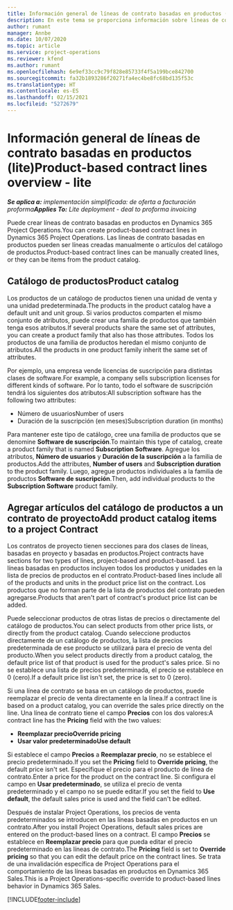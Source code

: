 ```yaml
---
title: Información general de líneas de contrato basadas en productos (lite)
description: En este tema se proporciona información sobre líneas de contrato basadas en productos.
author: rumant
manager: Annbe
ms.date: 10/07/2020
ms.topic: article
ms.service: project-operations
ms.reviewer: kfend
ms.author: rumant
ms.openlocfilehash: 6e9ef33cc9c79f828e85733f4f5a199bce842700
ms.sourcegitcommit: fa32b1893286f20271fa4ec4be8fc68bd135f53c
ms.translationtype: HT
ms.contentlocale: es-ES
ms.lasthandoff: 02/15/2021
ms.locfileid: "5272679"
---
```

# <a name="product-based-contract-lines-overview---lite"></a><span data-ttu-id="24cf4-103">Información general de líneas de contrato basadas en productos (lite)</span><span class="sxs-lookup"><span data-stu-id="24cf4-103">Product-based contract lines overview - lite</span></span>

<span data-ttu-id="24cf4-104">_**Se aplica a:** implementación simplificada: de oferta a facturación proforma_</span><span class="sxs-lookup"><span data-stu-id="24cf4-104">_**Applies To:** Lite deployment - deal to proforma invoicing_</span></span>

<span data-ttu-id="24cf4-105">Puede crear líneas de contrato basadas en productos en Dynamics 365 Project Operations.</span><span class="sxs-lookup"><span data-stu-id="24cf4-105">You can create product-based contract lines in Dynamics 365 Project Operations.</span></span> <span data-ttu-id="24cf4-106">Las líneas de contrato basadas en productos pueden ser líneas creadas manualmente o artículos del catálogo de productos.</span><span class="sxs-lookup"><span data-stu-id="24cf4-106">Product-based contract lines can be manually created lines, or they can be items from the product catalog.</span></span>

## <a name="product-catalog"></a><span data-ttu-id="24cf4-107">Catálogo de productos</span><span class="sxs-lookup"><span data-stu-id="24cf4-107">Product catalog</span></span>

<span data-ttu-id="24cf4-108">Los productos de un catálogo de productos tienen una unidad de venta y una unidad predeterminada.</span><span class="sxs-lookup"><span data-stu-id="24cf4-108">The products in the product catalog have a default unit and unit group.</span></span> <span data-ttu-id="24cf4-109">Si varios productos comparten el mismo conjunto de atributos, puede crear una familia de productos que también tenga esos atributos.</span><span class="sxs-lookup"><span data-stu-id="24cf4-109">If several products share the same set of attributes, you can create a product family that also has those attributes.</span></span> <span data-ttu-id="24cf4-110">Todos los productos de una familia de productos heredan el mismo conjunto de atributos.</span><span class="sxs-lookup"><span data-stu-id="24cf4-110">All the products in one product family inherit the same set of attributes.</span></span>

<span data-ttu-id="24cf4-111">Por ejemplo, una empresa vende licencias de suscripción para distintas clases de software.</span><span class="sxs-lookup"><span data-stu-id="24cf4-111">For example, a company sells subscription licenses for different kinds of software.</span></span> <span data-ttu-id="24cf4-112">Por lo tanto, todo el software de suscripción tendrá los siguientes dos atributos:</span><span class="sxs-lookup"><span data-stu-id="24cf4-112">All subscription software has the following two attributes:</span></span>

- <span data-ttu-id="24cf4-113">Número de usuarios</span><span class="sxs-lookup"><span data-stu-id="24cf4-113">Number of users</span></span>
- <span data-ttu-id="24cf4-114">Duración de la suscripción (en meses)</span><span class="sxs-lookup"><span data-stu-id="24cf4-114">Subscription duration (in months)</span></span>

<span data-ttu-id="24cf4-115">Para mantener este tipo de catálogo, cree una familia de productos que se denomine **Software de suscripción**.</span><span class="sxs-lookup"><span data-stu-id="24cf4-115">To maintain this type of catalog, create a product family that is named **Subscription Software**.</span></span> <span data-ttu-id="24cf4-116">Agregue los atributos, **Número de usuarios** y **Duración de la suscripción** a la familia de productos.</span><span class="sxs-lookup"><span data-stu-id="24cf4-116">Add the attributes, **Number of users** and **Subscription duration** to the product family.</span></span> <span data-ttu-id="24cf4-117">Luego, agregue productos individuales a la familia de productos **Software de suscripción**.</span><span class="sxs-lookup"><span data-stu-id="24cf4-117">Then, add individual products to the **Subscription Software** product family.</span></span>

## <a name="add-product-catalog-items-to-a-project-contract"></a><span data-ttu-id="24cf4-118">Agregar artículos del catálogo de productos a un contrato de proyecto</span><span class="sxs-lookup"><span data-stu-id="24cf4-118">Add product catalog items to a project Contract</span></span>

<span data-ttu-id="24cf4-119">Los contratos de proyecto tienen secciones para dos clases de líneas, basadas en proyecto y basadas en productos.</span><span class="sxs-lookup"><span data-stu-id="24cf4-119">Project contracts have sections for two types of lines, project-based and product-based.</span></span> <span data-ttu-id="24cf4-120">Las líneas basadas en productos incluyen todos los productos y unidades en la lista de precios de productos en el contrato.</span><span class="sxs-lookup"><span data-stu-id="24cf4-120">Product-based lines include all of the products and units in the product price list on the contract.</span></span> <span data-ttu-id="24cf4-121">Los productos que no forman parte de la lista de productos del contrato pueden agregarse.</span><span class="sxs-lookup"><span data-stu-id="24cf4-121">Products that aren't part of contract's product price list can be added.</span></span>

<span data-ttu-id="24cf4-122">Puede seleccionar productos de otras listas de precios o directamente del catálogo de productos.</span><span class="sxs-lookup"><span data-stu-id="24cf4-122">You can select products from other price lists, or directly from the product catalog.</span></span> <span data-ttu-id="24cf4-123">Cuando seleccione productos directamente de un catálogo de productos, la lista de precios predeterminada de ese producto se utilizará para el precio de venta del producto.</span><span class="sxs-lookup"><span data-stu-id="24cf4-123">When you select products directly from a product catalog, the default price list of that product is used for the product's sales price.</span></span> <span data-ttu-id="24cf4-124">Si no se establece una lista de precios predeterminada, el precio se establece en 0 (cero).</span><span class="sxs-lookup"><span data-stu-id="24cf4-124">If a default price list isn't set, the price is set to 0 (zero).</span></span>

<span data-ttu-id="24cf4-125">Si una línea de contrato se basa en un catálogo de productos, puede reemplazar el precio de venta directamente en la línea.</span><span class="sxs-lookup"><span data-stu-id="24cf4-125">If a contract line is based on a product catalog, you can override the sales price directly on the line.</span></span> <span data-ttu-id="24cf4-126">Una línea de contrato tiene el campo **Precios** con los dos valores:</span><span class="sxs-lookup"><span data-stu-id="24cf4-126">A contract line has the **Pricing** field with the two values:</span></span>

- <span data-ttu-id="24cf4-127">**Reemplazar precio**</span><span class="sxs-lookup"><span data-stu-id="24cf4-127">**Override pricing**</span></span>
- <span data-ttu-id="24cf4-128">**Usar valor predeterminado**</span><span class="sxs-lookup"><span data-stu-id="24cf4-128">**Use default**</span></span>

<span data-ttu-id="24cf4-129">Si establece el campo **Precios** a **Reemplazar precio**, no se establece el precio predeterminado.</span><span class="sxs-lookup"><span data-stu-id="24cf4-129">If you set the **Pricing** field to **Override pricing**, the default price isn't set.</span></span> <span data-ttu-id="24cf4-130">Especifique el precio para el producto de línea de contrato.</span><span class="sxs-lookup"><span data-stu-id="24cf4-130">Enter a price for the product on the contract line.</span></span> <span data-ttu-id="24cf4-131">Si configura el campo en **Usar predeterminado**, se utiliza el precio de venta predeterminado y el campo no se puede editar.</span><span class="sxs-lookup"><span data-stu-id="24cf4-131">If you set the field to **Use default**, the default sales price is used and the field can't be edited.</span></span>

<span data-ttu-id="24cf4-132">Después de instalar Project Operations, los precios de venta predeterminados se introducen en las líneas basadas en productos en un contrato.</span><span class="sxs-lookup"><span data-stu-id="24cf4-132">After you install Project Operations, default sales prices are entered on the product-based lines on a contract.</span></span> <span data-ttu-id="24cf4-133">El campo **Precios** se establece en **Reemplazar precio** para que pueda editar el precio predeterminado en las líneas de contrato.</span><span class="sxs-lookup"><span data-stu-id="24cf4-133">The **Pricing** field is set to **Override pricing** so that you can edit the default price on the contract lines.</span></span> <span data-ttu-id="24cf4-134">Se trata de una invalidación específica de Project Operations para el comportamiento de las líneas basadas en productos en Dynamics 365 Sales.</span><span class="sxs-lookup"><span data-stu-id="24cf4-134">This is a Project Operations-specific override to product-based lines behavior in Dynamics 365 Sales.</span></span>


[!INCLUDE[footer-include](../../includes/footer-banner.md)]